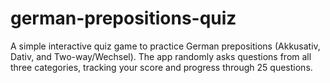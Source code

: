 # german-prepositions-quiz
A simple interactive quiz game to practice German prepositions (Akkusativ, Dativ, and Two-way/Wechsel). The app randomly asks questions from all three categories, tracking your score and progress through 25 questions.
